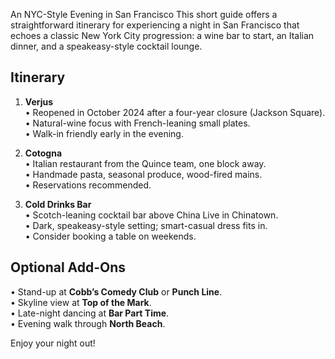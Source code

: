 An NYC-Style Evening in San Francisco
This short guide offers a straightforward itinerary for experiencing a night in San Francisco that echoes a classic New York City progression: a wine bar to start, an Italian dinner, and a speakeasy-style cocktail lounge.

## Itinerary

1. **Verjus**  
   • Reopened in October 2024 after a four-year closure (Jackson Square).  
   • Natural-wine focus with French-leaning small plates.  
   • Walk-in friendly early in the evening.

2. **Cotogna**  
   • Italian restaurant from the Quince team, one block away.  
   • Handmade pasta, seasonal produce, wood-fired mains.  
   • Reservations recommended.

3. **Cold Drinks Bar**  
   • Scotch-leaning cocktail bar above China Live in Chinatown.  
   • Dark, speakeasy-style setting; smart-casual dress fits in.  
   • Consider booking a table on weekends.

## Optional Add-Ons
• Stand-up at **Cobb’s Comedy Club** or **Punch Line**.  
• Skyline view at **Top of the Mark**.  
• Late-night dancing at **Bar Part Time**.  
• Evening walk through **North Beach**.

Enjoy your night out!